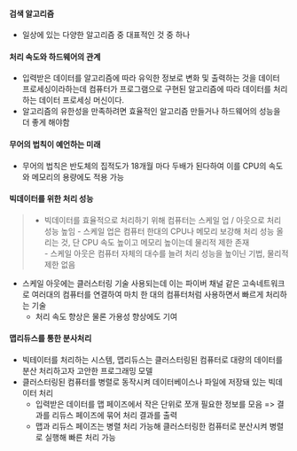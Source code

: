 #### 검색 알고리즘
- 일상에 있는 다양한 알고리즘 중 대표적인 것 중 하나 


#### 처리 속도와 하드웨어의 관계
- 입력받은 데이터를 알고리즘에 따라 유익한 정보로 변화 및 출력하는 것을 데이터 프로세싱이라하는데 컴퓨터가 프로그램으로 구현된 알고리즘에 따라 데이터를 처리하는 데이터 프로세싱 머신이다.
- 알고리즘의 유한성을 만족하려면 효율적인 알고리즘 만들거나 하드웨어의 성능을 더 좋게 해야함

#### 무어의 법칙이 예언하는 미래
- 무어의 법칙은 반도체의 집적도가 18개월 마다 두배가 된다하여 이를 CPU의 속도와 메모리의 용량에도 적용 가능

#### 빅데이터를 위한 처리 성능
>- 빅데이터를 효율적으로 처리하기 위해 컴퓨터는 스케일 업 / 아웃으로 처리 성능 높임
	- 스케일 업은 컴퓨터 한대의 CPU나 메모리 보강해 처리 성능 올리는 것, 단 CPU 속도 높이고 메모리 높이는데 물리적 제한 존재	
	- 스케일 아웃은 컴퓨터 자체의 대수를 늘려 처리 성능을 높이닌 기법, 물리적 제한 없음
- 스케일 아웃에는 클러스터링 기술 사용되는데 이는 파이버 채널 같은 고속네트워크로 여러대의 컴퓨터를 연결하여 마치 한 대의 컴퓨터처럼 사용하면서 빠르게 처리하는 기술
	- 처리 속도 향상은 물론 가용성 향상에도 기여
    
#### 맵리듀스를 통한 분사처리
- 빅테이터를 처리하는 시스템, 맵리듀스는 클러스터링된 컴퓨터로 대량의 데이터를 분산 처리하고자 고안한 프로그래밍 모델
- 클러스터링된 컴퓨터를 병렬로 동작시켜 데이터베이스나 파일에 저장돼 있는 빅데이터 처리
	- 입력받은 데이터를 맵 페이즈에서 작은 단위로 쪼개 필요한 정보를 모음 => 결과를 리듀스 페이즈에 묶어 처리 결과를 출력
    - 맵과 리듀스 페이즈는 병렬 처리 가능해 클러스터링한 컴퓨터로 분산시켜 병렬로 실행해 빠른 처리 가능
    

